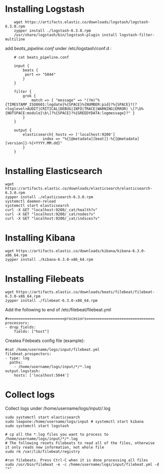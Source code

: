 Installing Logstash
===================

        wget https://artifacts.elastic.co/downloads/logstash/logstash-6.3.0.rpm
        zypper install ./logstash-6.3.0.rpm
        /usr/share/logstash/bin/logstash-plugin install logstash-filter-multiline

add _beats_pipeline.conf_ under /etc/logstash/conf.d :

        # cat beats_pipeline.conf
    
        input {
            beats {
             port => "5044"
            }
        }

        filter {
            grok {
                match => { "message" => "(?m)^%{TIMESTAMP_ISO8601:logdate}%{SPACE}%{NUMBER:pid}?%{SPACE}?(?<loglevel>AUDIT|CRITICAL|DEBUG|INFO|TRACE|WARNING|ERROR) \[?\b%{NOTSPACE:module}\b\]?%{SPACE}?%{GREEDYDATA:logmessage}?" }
            }
        }

        output {
            elasticsearch{ hosts => ['localhost:9200']
                     index => "%{[@metadata][beat]}-%{[@metadata][version]}-%{+YYYY.MM.dd}"
            }
        }


Installing Elasticsearch
========================

    wget https://artifacts.elastic.co/downloads/elasticsearch/elasticsearch-6.3.0.rpm
    zypper install ./elasticsearch-6.3.0.rpm
    systemctl daemon-reload
    systemctl start elasticsearch
    curl -X GET "localhost:9200/_cat/health?v"
    curl -X GET "localhost:9200/_cat/nodes?v"
    curl -X GET "localhost:9200/_cat/indices?v"


Installing Kibana
=================

    wget https://artifacts.elastic.co/downloads/kibana/kibana-6.3.0-x86_64.rpm
    zypper install ./kibana-6.3.0-x86_64.rpm
    

Installing Filebeats
====================
    wget https://artifacts.elastic.co/downloads/beats/filebeat/filebeat-6.3.0-x86_64.rpm
    zypper install ./filebeat-6.3.0-x86_64.rpm

Add the following to end of /etc/filebeat/filebeat.yml

    #==========================processors===============================
    processors:
    - drop_fields:
        fields: ["host"]

Createa Filebeats config file (example): 

    #cat /home/username/logs/input/filebeat.yml
    filebeat.prospectors:
    - type: log
      paths:
        - /home/username/logs/input/*/*.log
    output.logstash:
        hosts: ['localhost:5044']


Collect logs
=============
Collect logs under /home/username/logs/input/*/*.log

    sudo systemctl start elasticsearch
    sudo leapone:/home/username/logs/input # systemctl start kibana
    sudo systemctl start logstash
    
    # cp all the *.log files you want to process to /home/username/logs/input/*/*.log
    # The following resets Filebeats to read all of the files, otherwise it only reads new information, not whole file
    sudo rm /var/lib/filebeat/registry
    
    #run filebeats. Press Ctrl-C when it is done processing all files
    sudo /usr/bin/filebeat -e -c /home/username/logs/input/filebeat.yml -d "*"
